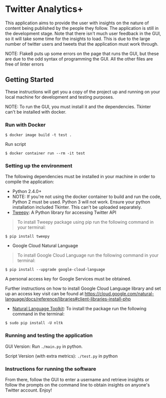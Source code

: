 # Twitter Analytics+

This application aims to provide the user with insights on the nature of content being published by the people they follow.
The application is still in the development stage. Note that there isn't much user feedback in the GUI, so it will take some time for the insights to load. This is due to the large number of twitter users and tweets that the application must work through.

NOTE: Flake8 puts up some errors on the page that runs the GUI, but these are due to the odd syntax of programming the GUI. All the other files are free of linter errors

## Getting Started

These instructions will get you a copy of the project up and running on your local machine for development and testing purposes.

NOTE: To run the GUI, you must install it and the dependencies. Tkinter can't be installed with docker.

### Run with Docker

```
$ docker image build -t test .
```

Run script
```
$ docker container run --rm -it test
```

### Setting up the environment

The following dependencies must be installed in your machine in order to compile the application:

* Python 2.4.0+
* NOTE: If you're not using the docker container to build and run the code, Python 2 must be used. Python 3 will not work. Ensure your python installation included Tkinter. This can't be uploaded separately.
* <a href="https://github.com/tweepy/tweepy/" target="_blank">Tweepy</a>: A Python library for accessing Twitter API
> To install Tweepy package using pip run the following command in your terminal:

```
$ pip install tweepy
```

* Google Cloud Natural Language
> To install Google Cloud Language run the following command in your terminal:
```
$ pip install --upgrade google-cloud-language
```
A personal access key for Google Services must be obtained.

Further instructions on how to install Google Cloud Language library and set up an access key visit can be found at https://cloud.google.com/natural-language/docs/reference/libraries#client-libraries-install-php

* <a href="http://www.nltk.org">Natural Language Toolkit</a>: To install the package run the following command in the terminal:
```
$ sudo pip install -U nltk
```

### Running and testing the application

GUI Version: Run `./main.py` in python.

Script Version (with extra metrics): `./test.py` in python

### Instructions for running the software

From there, follow the GUI to enter a username and retrieve insights or follow the prompts
on the command line to obtain insights on anyone's Twitter account. Enjoy!

